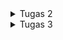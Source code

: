 <details>
    <summary>Tugas 2</summary>
https://storehousepbp.adaptable.app/

1.
>Membuat sebuah proyek Django baru.<br>

Pertama buat direktori dengan nama aplikasi yang dibuat (storehousepbp) terus kalau sudah di inisiasi dengan menjalankan `git init` di cmd yang ada di direktori ini lalu buatlah virtual environment dengan menjalankan `py -m venv env` lalu aktifkan virtual environment tersebut dengan `env\Scripts\activate.bat` untuk di Windows.
Di direktori yang sama buatlah file dengan nama `requirements.txt` lalu tambahkan beberapa dependencies yang diperlukan untuk membuat projek django seperti django, gunicorn dan lain lain. lalu pasang dependencies tersebut dengan menjalankan perintah ini di virtual environment yang tadi sudah di aktifkan `pip install -r requirements.txt`.
Buatlah projek django dengan menjalankan `django-admin startproject storehousepbp .`. nama aplikasi nya sesuai yang ingin dibuat.<br><br>
>Membuat aplikasi dengan nama main pada proyek tersebut.<br>

Untuk membuat aplikasi dengan nama `main` jalankan perintah `py manage.py startapp main`.
Lalu masuk ke `settings.py` di direktori storehousepbp (aplikasi yang dibuat) lalu di bagian `INSTALLED_APPS` tambahkan 'main' ke dalam aplikasi.
>Melakukan routing pada proyek agar dapat menjalankan aplikasi main.<br>

Buatlah file bernama `urls.py` di direktori main lalu isi dengan kode :<br>
<pre>from django.urls import path
from main.views import show_main

app_name = 'main'

urlpatterns = [
    path('', show_main, name='show_main'),
]</pre>
Kemudian, masuk ke `urls.py` yang ada di direktori storehousepbp (aplikasi yang dibuat) kemudian tambahkan beberapa kode seperti :<br>
`from django.urls import path, include` hanya ditambahkan impor include dan <br>
`    path('main/', include('main.urls')),` ditambahkan di dalam urlspatterns <br>
>Membuat model pada aplikasi main dengan nama Item dan memiliki atribut wajib.<br>

Buka file `models.py` di direktori main lalu diisi dengan kode :<br>
<pre>from django.db import models

class Item(models.Model):
    name = models.CharField(max_length=255)
    date_added = models.DateField(auto_now_add=True)
    amount = models.IntegerField()
    description = models.TextField()</pre>
>Membuat sebuah fungsi pada views.py untuk dikembalikan ke dalam sebuah template HTML yang menampilkan nama aplikasi serta nama dan kelas kamu.<br>

Buka file `views.py` di direktori main lalu tambahkan kode :<br>
<pre>from django.shortcuts import render

def show_main(request):
    context = {
        'applications': 'storehousepbp', # isikan dengan nama aplikasi sendiri
        'name': 'Humam Al Labib', #isikan dengan nama sendiri
        'class': 'PBP F' # isikan dengan kelas kalian sendiri
    }

    return render(request, "main.html", context)</pre>
> Membuat sebuah routing pada urls.py aplikasi main untuk memetakan fungsi yang telah dibuat pada views.py.<br>

Buatlah file `urls.py` di direktori main lalu isikan kode : <br>
<pre>from django.urls import path
from main.views import show_main

app_name = 'main'

urlpatterns = [
    path('', show_main, name='show_main'),
]</pre>
>Melakukan deployment ke Adaptable terhadap aplikasi yang sudah dibuat sehingga nantinya dapat diakses oleh teman-temanmu melalui Internet.<br>

Tambahkan * di variabel ALLOWED_HOSTS di settings.py yang ada di direktori storehousepbp (aplikasi yang dibuat)<br>
`ALLOWED_HOSTS = ["*"]`<br>
Karena akun Adaptable sudah di disable jadi sudah tidak bisa di pakai lagi<br>
>Membuat sebuah README.md yang berisi tautan menuju aplikasi Adaptable yang sudah di-deploy, serta jawaban dari beberapa pertanyaan berikut.<br>

Buat file README.md lalu di add, commit, dan push ke dalam github atau buat file README.md di dalam github lalu edit di dalam github

2.<br>![image](https://github.com/humama/storehousepbp/assets/20278539/bef151e5-9d7d-4fcd-ac9e-ab53b90ee6e5)<br>
Kaitan antara urls.py, views.py, models.py, dan berkas HTML adalah dasar dari kerangka kerja Django dalam mengembangkan aplikasi web. Setiap bagian memiliki peran dan tanggung jawabnya sendiri dalam proses pengembangan aplikasi. Berikut adalah penjelasan kaitan masing-masing komponen:

models.py: Berkas ini berisi definisi model-data yang digunakan oleh aplikasi Anda. Model adalah abstraksi dari entitas yang akan disimpan dalam database. Kaitan utama antara models.py dan komponen lainnya adalah:<br>
* Kaitan dengan views.py: Model digunakan oleh view untuk mengambil data dari database, memprosesnya, dan mengirimkannya ke template. View dapat menggunakan query database Django (ORM) untuk berinteraksi dengan model dan mendapatkan data yang diperlukan.<br>
views.py: Berkas ini berisi logika aplikasi web Anda, termasuk tindakan yang diambil saat pengguna mengunjungi URL tertentu. Kaitan antara views.py dan komponen lainnya adalah:<br>
* Kaitan dengan urls.py: View dihubungkan dengan URL melalui berkas urls.py. Anda mendefinisikan path URL yang mengarahkan ke view tertentu. Ketika pengguna mengakses URL tersebut, view yang sesuai akan dijalankan.<br>
* Kaitan dengan models.py: View sering digunakan untuk mengambil data dari model (database) menggunakan Django ORM. View dapat mengambil, memproses, dan mengirimkan data dari model ke template HTML.<br>
* Kaitan dengan berkas HTML: View juga bertanggung jawab untuk merender (mengisi) template HTML dengan data yang diperlukan. View menggunakan template tag Django untuk memasukkan data dari model ke dalam HTML sehingga data tersebut dapat ditampilkan kepada pengguna.

urls.py: Berkas ini berisi konfigurasi URL untuk aplikasi Anda. Ini menghubungkan URL dengan view yang sesuai. Kaitan antara urls.py dan komponen lainnya adalah:<br>
* Kaitan dengan views.py: Dalam urls.py, Anda mendefinisikan path URL yang mengarahkan ke view tertentu. Ini berarti URL tertentu akan mengeksekusi view yang sesuai saat diakses oleh pengguna.

Berkas HTML (Template): Template HTML digunakan untuk merender tampilan yang akan ditampilkan kepada pengguna. Kaitan antara berkas HTML dan komponen lainnya adalah:<br>
* Kaitan dengan views.py: View menggunakan template untuk merender tampilan. View mengirimkan data dari model ke template agar data tersebut dapat ditampilkan dalam HTML.

Dalam alur kerja tipikal Django, pengguna mengakses URL yang didefinisikan dalam urls.py. URL tersebut mengarahkan ke view yang sesuai dalam views.py. View menggunakan model-data dari models.py untuk mengambil atau memproses data. Kemudian, view merender template HTML yang menggabungkan data dari model dengan tampilan HTML yang sesuai. Hasil akhirnya adalah halaman web yang ditampilkan kepada pengguna.

Ini adalah inti dari pola desain Model-View-Controller (MVC) yang diadopsi oleh Django. Dalam pola ini, models.py berperan sebagai Model, views.py sebagai Controller, dan berkas HTML sebagai View. Django menggunakan pendekatan yang lebih dekat dengan Model-View-Template (MVT), di mana template berperan sebagai View, tetapi konsep dasarnya tetap sama.<br>

3. Berikut adalah beberapa alasan mengapa kita menggunakan virtual environment:

* Isolasi Proyek: Virtual environment memungkinkan kita untuk mengisolasi dependensi proyek tertentu dari lingkungan Python global. Ini berarti kita dapat memiliki versi yang berbeda dari paket Python di setiap proyek tanpa khawatir tentang konflik dependensi. Ini membantu mencegah masalah yang mungkin timbul ketika dua proyek menggunakan versi paket Python yang berbeda.<br>
* Mengelola Dependensi: Dengan venv, kita dapat dengan mudah menginstal, menghapus, dan mengelola paket Python yang dibutuhkan oleh proyek kita. Ini membuat pengelolaan dependensi proyek menjadi lebih teratur.<br>
* Memudahkan Deploy: Ketika kita ingin mengirimkan proyek ke server produksi, kita dapat dengan mudah meng-eksport daftar dependensi yang diperlukan dengan menggunakan requirements.txt, sehingga server produksi dapat menginstal paket-paket yang diperlukan.<br>
Isolasi Kesalahan: Jika ada masalah atau kesalahan dalam salah satu proyek, itu tidak akan mempengaruhi proyek lain yang ada di lingkungan yang sama.

Django Tanpa Virtual Environment

Meskipun kita dapat membuat aplikasi web berbasis Django tanpa menggunakan virtual environment, disarankan untuk selalu menggunakan virtual environment dalam pengembangan Django. Tanpa virtual environment, kita dapat mengalami masalah berikut:

* Konflik Dependensi: Proyek Django satu dapat menggunakan versi paket tertentu, sementara proyek lain menggunakan versi yang berbeda. Ini dapat menyebabkan konflik dependensi dan masalah yang sulit dilacak.<br>
* Kesulitan Manajemen Paket: Tanpa virtual environment, manajemen paket Python menjadi lebih sulit. kita harus berhati-hati dalam menginstal dan menghapus paket agar tidak mempengaruhi sistem Python global.<br>
* Ketergantungan pada Lingkungan Global: Penggunaan paket Python dari sistem global dapat membuat proyek kita bergantung pada versi paket yang ada di lingkungan tersebut, yang mungkin tidak selalu sesuai dengan kebutuhan proyek kita.<br>

4. MVC, MVT, dan MVVM

MVC (Model-View-Controller):

* Model: Bertanggung jawab atas struktur data dan logika bisnis. Ini berinteraksi dengan database.<br>
* View: Menampilkan data kepada pengguna dan menerima input dari pengguna. Ini mengirim permintaan ke Controller.<br>
* Controller: Menerima permintaan dari View, memprosesnya, dan mengirimkan instruksi kepada Model untuk memperbarui data atau mengambil data baru.

MVT (Model-View-Template):

* Model: Sama dengan dalam MVC, mengelola data dan logika bisnis.<br>
* View: Mirip dengan View dalam MVC, bertanggung jawab untuk menampilkan data kepada pengguna dan menerima input.<br>
* Template: Template dalam MVT mirip dengan bagian Controller dalam MVC tradisional, karena mengatur logika presentasi.

MVVM (Model-View-ViewModel):

* Model: Sama dengan dalam MVC dan MVT, mengelola data dan logika bisnis.<br>
* View: Mirip dengan View dalam MVC dan MVT, bertanggung jawab untuk menampilkan data kepada pengguna.<br>
* ViewModel: Bertindak sebagai perantara antara Model dan View. Ini memungkinkan View untuk berinteraksi dengan Model tanpa perlu tahu tentang Model secara langsung.

Perbedaan utama antara ketiganya adalah bagaimana mereka mengatur logika aplikasi dan tampilan. Django menggunakan pendekatan MVT, di mana Template mirip dengan Controller dalam pendekatan MVC tradisional. Django secara otomatis mengelola aliran permintaan HTTP, sehingga developer lebih fokus pada logika aplikasi dan tampilan.
</details>

<details>
    <summary>Tugas 3</summary>
    
1. Perbedaan antara form POST dan form GET dalam Django:

Form POST: Ketika sebuah form dikirim dengan metode POST, data yang dikirim oleh form akan dikirimkan sebagai bagian dari body permintaan HTTP. Data ini tidak akan terlihat di URL. Ini cocok digunakan ketika Anda ingin mengirim data yang sensitif atau besar, seperti kata sandi atau file.

Form GET: Saat sebuah form dikirim dengan metode GET, data yang dikirimkan akan disertakan dalam URL sebagai parameter query string. Ini membuat data terlihat dalam URL. Form GET lebih cocok digunakan untuk permintaan pencarian atau tindakan yang dapat dibagikan (shareable), karena URL dapat disalin dan dibuka di browser lain.

2. Perbedaan utama antara XML, JSON, dan HTML dalam konteks pengiriman data:

XML (eXtensible Markup Language): XML adalah format data yang digunakan untuk menyimpan dan mengirim data terstruktur. Ini mengandung informasi tentang struktur data dalam bentuk tag dan atribut. XML sering digunakan dalam pertukaran data antara sistem yang berbeda atau dalam penguraian dokumen seperti RSS atau SOAP.

JSON (JavaScript Object Notation): JSON adalah format data yang sangat ringan dan mudah dibaca oleh manusia. Ini sering digunakan untuk pertukaran data antara aplikasi web modern karena desainnya yang sederhana dan kemampuannya untuk menggambarkan objek dan array dengan baik.

HTML (HyperText Markup Language): HTML adalah bahasa markup yang digunakan untuk membuat halaman web. Meskipun HTML lebih berfokus pada tampilan dan struktur halaman web daripada pertukaran data, beberapa aplikasi web menggunakan teknik seperti web scraping untuk mengekstrak data dari halaman web HTML.

3. Mengapa JSON sering digunakan dalam pertukaran data antara aplikasi web modern:

Ringan: JSON adalah format data yang sangat ringan, baik untuk dikirimkan dan diterima oleh aplikasi web. Ini menghemat bandwidth dan memungkinkan pertukaran data yang efisien.

Mudah Dibaca: JSON mudah dibaca oleh manusia dan mudah untuk diurai oleh aplikasi. Ini membuatnya lebih mudah untuk debugging dan pemahaman data.

Mendukung Struktur Data: JSON mendukung struktur data yang lebih kompleks, termasuk objek dan array. Ini memungkinkan aplikasi untuk mengirim data yang lebih terstruktur daripada format data yang lebih sederhana seperti CSV.

Kompatibilitas dengan Bahasa: JSON dapat dengan mudah diurai dalam berbagai bahasa pemrograman, termasuk JavaScript, Python, Java, dan banyak lainnya. Ini membuatnya menjadi format yang sangat serbaguna untuk pertukaran data antara berbagai aplikasi web.
4. Jelaskan bagaimana cara kamu mengimplementasikan checklist di atas secara step-by-step

>Membuat input form untuk menambahkan objek model pada app sebelumnya.
untuk membuat form maka untuk memudahkan kita akan membuat folder templates di dalam root folder, lalu kita akan membuat template yg bernama `base.html` di dalam folder tersebut. `base.html` akan kita isi seperti :
<pre>
{% load static %}
<!DOCTYPE html>
<html lang="en">
    <head>
        <meta charset="UTF-8">
        <meta name="viewport" content="width=device-width, initial-scale=1.0">
        {% block meta %}
        {% endblock meta %}
    </head>

    <body>
        {% block content %}
        {% endblock content %}
    </body>
</html>
kalau tidak kelihatan maaf karena kode html di sini jadi jalan
</pre>
lalu di dalam file `settings.py` yang ada di dalam subdirektori storehousepbp (nama aplikasi) dan di bagian `TEMPLATES` di baris `DIRS` diisi dengan `BASE_DIR / 'templates'` 
Buat file di dalam direktori `main` dengan nama `forms.py` dan diisi dengan kode:
<pre>
from django.forms import ModelForm
from main.models import Item

class ItemForm(ModelForm):
    class Meta:
        model = Item
        fields = ["name", "amount", "description"]
</pre>
>Tambahkan 5 fungsi views untuk melihat objek yang sudah ditambahkan dalam format HTML, XML, JSON, XML by ID, dan JSON by ID.
untuk bagian HTML kita akan menambahkan beberapa import 
<pre>
from django.http import HttpResponseRedirect
from main.forms import ItemForm
from django.urls import reverse
from .models import Item
</pre>
lalu buat fungsi dengan nama create_item di file tersebut yg terisi:
<pre>def create_item(request):
    form = ItemForm(request.POST or None)

    if form.is_valid() and request.method == "POST":
        form.save()
        return HttpResponseRedirect(reverse('main:show_main'))

    context = {'form': form}
    return render(request, "create_item.html", context)</pre>
dan di fungsi `show_main` kita ubah jadi:
<pre>def show_main(request):
    items = Item.objects.all()

    context = {
        'applications': 'storehousepbp', # isikan dengan nama aplikasi sendiri
        'name': 'Humam Al Labib', #isikan dengan nama sendiri
        'class': 'PBP F', # isikan dengan kelas kalian sendiri
        'items': items
    }

    return render(request, "main.html", context)</pre>
di file `urls.py` yang berada di folder `main` kita import fungsi tadi
<pre>from main.views import show_main, create_item</pre>

lalu tambahkan path url di urlspattern yang ada di `urls.py` di `main`

<pre>path('create-item', create_item, name='create_item'),</pre>

buatlah file bernama `create_item.html` di dalam di direktori `main/templates` lalu diisi :
<pre>
{% extends 'base.html' %} 

{% block meta %}
<title>Create Item</title>
{% endblock meta %}

{% block content %}
<h1>Add New Item</h1>

<form method="POST">
    {% csrf_token %}
    <table>
        {{ form.as_table }}
        <tr>
            <td></td>
            <td>
                <input type="submit" value="Add Item"/>
            </td>
        </tr>
    </table>
</form>

{% endblock %}
kalau tidak kelihatan maaf karena kode html di sini jadi jalan
</pre>
lalu kita tambahkan di `main.html` yaitu:
<pre>
<table>
        <tr>
            <th>Name</th>
            <th>Amount</th>
            <th>Description</th>
            <th>Date Added</th>
        </tr>
    
        {% comment %} Berikut cara memperlihatkan data item di bawah baris ini {% endcomment %}
    
        {% for item in items %}
            <tr>
                <td>{{item.name}}</td>
                <td>{{item.amount}}</td>
                <td>{{item.description}}</td>
                <td>{{item.date_added}}</td>
            </tr>
        {% endfor %}
    </table>
    
    <br />
    
    <a href="{% url 'main:create_item' %}">
        <button>
            Add New Item
        </button>
    </a>
kalau tidak kelihatan maaf karena kode html di sini jadi jalan
</pre>
untuk bagian bonus kita tambahkan di fungsi `show_main` :
<pre>
def show_main(request):
    items = Item.objects.all()
    item_count = 0
    for item in items:
        item_count += item.amount

    context = {
        'applications': 'storehousepbp', # isikan dengan nama aplikasi sendiri
        'name': 'Humam Al Labib', #isikan dengan nama sendiri
        'class': 'PBP F', # isikan dengan kelas kalian sendiri
        'items': items,
        'item_count': item_count
    }

    return render(request, "main.html", context)
</pre>
lalu tambahkan di `main.html`:
<pre>
<p>Kamu menyimpan {{ item_count }} item di dalam aplikasi ini</p>
</pre>
untuk bagian xml, json, xml_by_id dan json_by_id ditambahkan fungsinya di `views.py` :
<pre>
def show_xml(request):
    data = Item.objects.all()
    return HttpResponse(serializers.serialize("xml", data), content_type="application/xml")

def show_json(request):
    data = Item.objects.all()
    return HttpResponse(serializers.serialize("json", data), content_type="application/json")

def show_xml_by_id(request, id):
    data = Item.objects.filter(pk=id)
    return HttpResponse(serializers.serialize("xml", data), content_type="application/xml")

def show_json_by_id(request, id):
    data = Item.objects.filter(pk=id)
    return HttpResponse(serializers.serialize("json", data), content_type="application/json")
</pre>
lalu tambahkan import yang ada di`views.py` jadi ada import :
<pre>from django.http import HttpResponseRedirect, HttpResponse
from main.forms import ItemForm
from django.urls import reverse
from django.shortcuts import render
from .models import Item
from django.core import serializers
</pre>
>Membuat routing URL untuk masing-masing views yang telah ditambahkan pada poin 2.
tambahkan import yang ada di `urls.py` jadi:
<pre>from main.views import show_main, create_item, show_xml, show_json, show_xml_by_id, show_json_by_id
</pre>
lalu tambahkan di urlspattern :
<pre>    path('create-item', create_item, name='create_item'),
    path('xml/', show_xml, name='show_xml'), 
    path('json/', show_json, name='show_json'), 
    path('xml/<int:id>/', show_xml_by_id, name='show_xml_by_id'),
    path('json/<int:id>/', show_json_by_id, name='show_json_by_id'), 
</pre>

HTML:
![HTML](image.png)

XML:
![XML](image-1.png)

JSON:
![JSON](image-2.png)

XML by ID:
![image](https://github.com/humama/storehousepbp/assets/20278539/b88d0415-66b5-44a9-86cf-eb4bca360e3b)

JSON by ID:
![JSON_BY_ID](image-3.png)

</details>
